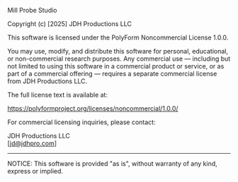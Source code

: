 Mill Probe Studio

Copyright (c) [2025] JDH Productions LLC

This software is licensed under the PolyForm Noncommercial License 1.0.0.

You may use, modify, and distribute this software for personal, educational, or non-commercial research purposes. Any commercial use — including but not limited to using this software in a commercial product or service, or as part of a commercial offering — requires a separate commercial license from JDH Productions LLC.

The full license text is available at:

https://polyformproject.org/licenses/noncommercial/1.0.0/

For commercial licensing inquiries, please contact:

JDH Productions LLC  
[jd@jdhpro.com]

---

NOTICE: This software is provided "as is", without warranty of any kind, express or implied.